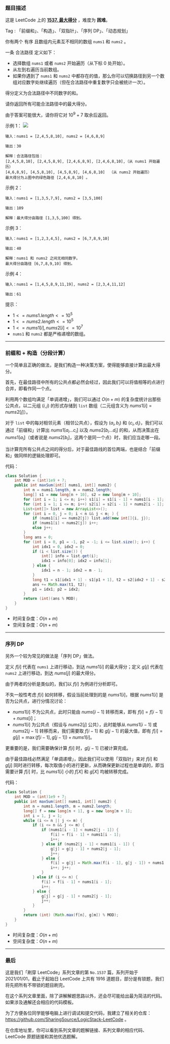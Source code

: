 ### 题目描述

这是 LeetCode 上的 **[1537. 最大得分](https://leetcode.cn/problems/get-the-maximum-score/solution/by-ac_oier-ht78/)** ，难度为 **困难**。

Tag : 「前缀和」、「构造」、「双指针」、「序列 DP」、「动态规划」



你有两个 有序 且数组内元素互不相同的数组 `nums1` 和 `nums2` 。

一条 合法路径 定义如下：

* 选择数组 `nums1` 或者 `nums2` 开始遍历（从下标 $0$ 处开始）。
* 从左到右遍历当前数组。
* 如果你遇到了 `nums1` 和 `nums2` 中都存在的值，那么你可以切换路径到另一个数组对应数字处继续遍历（但在合法路径中重复数字只会被统计一次）。

得分定义为合法路径中不同数字的和。

请你返回所有可能合法路径中的最大得分。

由于答案可能很大，请你将它对 $10^9 + 7$ 取余后返回。

示例 1：
![](https://assets.leetcode-cn.com/aliyun-lc-upload/uploads/2020/08/02/sample_1_1893.png)
```
输入：nums1 = [2,4,5,8,10], nums2 = [4,6,8,9]

输出：30

解释：合法路径包括：
[2,4,5,8,10], [2,4,5,8,9], [2,4,6,8,9], [2,4,6,8,10],（从 nums1 开始遍历）
[4,6,8,9], [4,5,8,10], [4,5,8,9], [4,6,8,10]  （从 nums2 开始遍历）
最大得分为上图中的绿色路径 [2,4,6,8,10] 。
```
示例 2：
```
输入：nums1 = [1,3,5,7,9], nums2 = [3,5,100]

输出：109

解释：最大得分由路径 [1,3,5,100] 得到。
```
示例 3：
```
输入：nums1 = [1,2,3,4,5], nums2 = [6,7,8,9,10]

输出：40

解释：nums1 和 nums2 之间无相同数字。
最大得分由路径 [6,7,8,9,10] 得到。
```
示例 4：
```
输入：nums1 = [1,4,5,8,9,11,19], nums2 = [2,3,4,11,12]

输出：61
```

提示：
* $1 <= nums1.length <= 10^5$
* $1 <= nums2.length <= 10^5$
* $1 <= nums1[i], nums2[i] <= 10^7$
* `nums1` 和 `nums2` 都是严格递增的数组。

---

### 前缀和 + 构造（分段计算）

一个简单且正确的做法，是我们构造一种决策方案，使得能够直接计算出最大得分。

首先，在最佳路径中所有的公共点都必然会经过，因此我们可以将值相等的点进行合并，即看作同一个点。

利用两个数组均满足「单调递增」，我们可以通过 $O(n + m)$ 的复杂度统计出那些公共点，以二元组 $(i, j)$ 的形式存储到 `list` 数组（二元组含义为 $nums1[i] = nums2[j]$）。

对于 `list` 中的每对相邻元素（相邻公共点），假设为 $(a_i, b_i)$ 和 $(c_i, d_i)$，我们可以通过「前缀和」计算出 $nums1[a_i ... c_i]$ 以及 $nums2[b_i ... d_i]$ 的和，从而决策出在 $nums1[a_i]$（或者说是 $nums2[b_i]$，这两个是同一个点）时，我们应当走哪一段。

当计算完所有公共点之间的得分后，对于最佳路线的首位两端，也是结合「前缀和」做同样的逻辑处理即可。

代码：
```Java
class Solution {
    int MOD = (int)1e9 + 7;
    public int maxSum(int[] nums1, int[] nums2) {
        int n = nums1.length, m = nums2.length;
        long[] s1 = new long[n + 10], s2 = new long[m + 10];
        for (int i = 1; i <= n; i++) s1[i] = s1[i - 1] + nums1[i - 1];
        for (int i = 1; i <= m; i++) s2[i] = s2[i - 1] + nums2[i - 1];
        List<int[]> list = new ArrayList<>();
        for (int i = 0, j = 0; i < n && j < m; ) {
            if (nums1[i] == nums2[j]) list.add(new int[]{i, j});
            if (nums1[i] < nums2[j]) i++;
            else j++;
        }
        long ans = 0;
        for (int i = 0, p1 = -1, p2 = -1; i <= list.size(); i++) {
            int idx1 = 0, idx2 = 0;
            if (i < list.size()) {
                int[] info = list.get(i);
                idx1 = info[0]; idx2 = info[1];
            } else {
                idx1 = n - 1; idx2 = m - 1;
            }
            long t1 = s1[idx1 + 1] - s1[p1 + 1], t2 = s2[idx2 + 1] - s2[p2 + 1];
            ans += Math.max(t1, t2);
            p1 = idx1; p2 = idx2;
        }
        return (int)(ans % MOD);
    }
}
```
* 时间复杂度：$O(n + m)$
* 空间复杂度：$O(n + m)$

---

### 序列 DP

另外一个较为常见的做法是「序列 DP」做法。

定义 $f[i]$ 代表在 `nums1` 上进行移动，到达 $nums1[i]$ 的最大得分；定义 $g[j]$ 代表在 `nums2` 上进行移动，到达 $nums[j]$ 的最大得分。

由于两者的分析是类似的，我们以 $f[i]$ 为例进行分析即可。

不失一般性考虑 $f[i]$ 如何转移，假设当前处理到的是 $nums1[i]$，根据 $nums1[i]$ 是否为公共点，进行分情况讨论：

* $nums1[i]$ 不为公共点，此时只能由 $nums[i - 1]$ 转移而来，即有 $f[i] = f[i - 1] + nums[i]$；
* $nums1[i]$ 为公共点（假设与 $nums2[j]$ 公共），此时能够从 $nums1[i - 1]$ 或 $nums2[j - 1]$ 转移而来，我们需要取 $f[i - 1]$ 和 $g[j - 1]$ 的最大值，即有 $f[i] = g[j] = \max(f[i - 1], g[j - 1]) + nums1[i]$。

更重要的是，我们需要确保计算 $f[i]$ 时，$g[j - 1]$ 已被计算完成。

由于最佳路线必然满足「单调递增」，因此我们可以使用「双指针」来对 $f[i]$ 和 $g[j]$ 同时进行转移，每次取值小的进行更新，从而确保更新过程也是单调的，即当需要计算 $f[i]$ 时，比 $nums1[i]$ 小的 $f[X]$ 和 $g[X]$ 均被转移完成。

代码：
```Java
class Solution {
    int MOD = (int)1e9 + 7;
    public int maxSum(int[] nums1, int[] nums2) {
        int n = nums1.length, m = nums2.length;
        long[] f = new long[n + 1], g = new long[m + 1];
        int i = 1, j = 1;
        while (i <= n || j <= m) {
            if (i <= n && j <= m) {
                if (nums1[i - 1] < nums2[j - 1]) {
                    f[i] = f[i - 1] + nums1[i - 1];
                    i++;
                } else if (nums2[j - 1] < nums1[i - 1]) {
                    g[j] = g[j - 1] + nums2[j - 1];
                    j++;
                } else {
                    f[i] = g[j] = Math.max(f[i - 1], g[j - 1]) + nums1[i - 1];
                    i++; j++;
                }
            } else if (i <= n) {
                f[i] = f[i - 1] + nums1[i - 1];
                i++;
            } else {
                g[j] = g[j - 1] + nums2[j - 1];
                j++;
            }
        }
        return (int) (Math.max(f[n], g[m]) % MOD);
    }
}
```
* 时间复杂度：$O(n + m)$
* 空间复杂度：$O(n + m)$

---

### 最后

这是我们「刷穿 LeetCode」系列文章的第 `No.1537` 篇，系列开始于 2021/01/01，截止于起始日 LeetCode 上共有 1916 道题目，部分是有锁题，我们将先把所有不带锁的题目刷完。

在这个系列文章里面，除了讲解解题思路以外，还会尽可能给出最为简洁的代码。如果涉及通解还会相应的代码模板。

为了方便各位同学能够电脑上进行调试和提交代码，我建立了相关的仓库：https://github.com/SharingSource/LogicStack-LeetCode 。

在仓库地址里，你可以看到系列文章的题解链接、系列文章的相应代码、LeetCode 原题链接和其他优选题解。

